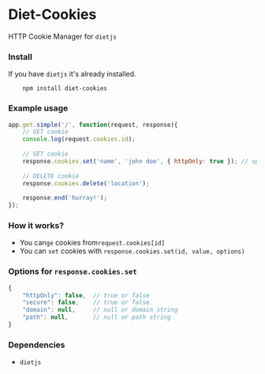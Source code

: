 # Diet-Cookies 
HTTP Cookie Manager for `dietjs`

### Install 
If you have `dietjs` it's already installed.
```
	npm install diet-cookies
```

### Example usage
```javascript
app.get.simple('/', function(request, response){
	// GET cookie
	console.log(request.cookies.id);
	
	// SET cookie
	response.cookies.set('name', 'john doe', { httpOnly: true }); // options are optional
	
	// DELETE cookie
	response.cookies.delete('location');
	
	response.end('hurray!');
});
```

### How it works?
- You can`ge` cookies from`request.cookies[id]`  
- You can `set` cookies with `response.cookies.set(id, value, options)`

### Options for `response.cookies.set`
```javascript
{
	"httpOnly": false, 	// true or false
	"secure": false, 	// true or false
	"domain": null, 	// null or domain string
	"path": null,  		// null or path string
}
```

### Dependencies
- `dietjs`